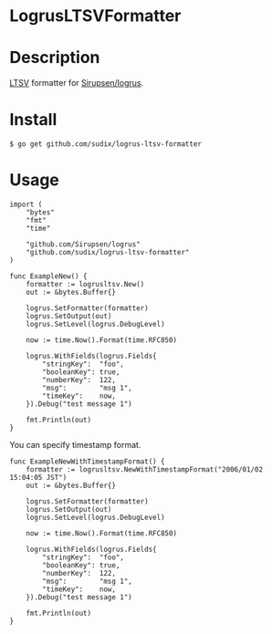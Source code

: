 # LogrusLTSVFormatter

Description
====================

[LTSV](http://ltsv.org/) formatter for [Sirupsen/logrus](https://github.com/Sirupsen/logrus).

Install
====================

```
$ go get github.com/sudix/logrus-ltsv-formatter
```

Usage
====================

```golang
import (
	"bytes"
	"fmt"
	"time"

	"github.com/Sirupsen/logrus"
	"github.com/sudix/logrus-ltsv-formatter"
)

func ExampleNew() {
	formatter := logrusltsv.New()
	out := &bytes.Buffer{}

	logrus.SetFormatter(formatter)
	logrus.SetOutput(out)
	logrus.SetLevel(logrus.DebugLevel)

	now := time.Now().Format(time.RFC850)

	logrus.WithFields(logrus.Fields{
		"stringKey":  "foo",
		"booleanKey": true,
		"numberKey":  122,
		"msg":        "msg 1",
		"timeKey":    now,
	}).Debug("test message 1")

	fmt.Println(out)
}
```

You can specify timestamp format.

```golang
func ExampleNewWithTimestampFormat() {
	formatter := logrusltsv.NewWithTimestampFormat("2006/01/02 15:04:05 JST")
	out := &bytes.Buffer{}

	logrus.SetFormatter(formatter)
	logrus.SetOutput(out)
	logrus.SetLevel(logrus.DebugLevel)

	now := time.Now().Format(time.RFC850)

	logrus.WithFields(logrus.Fields{
		"stringKey":  "foo",
		"booleanKey": true,
		"numberKey":  122,
		"msg":        "msg 1",
		"timeKey":    now,
	}).Debug("test message 1")

	fmt.Println(out)
}
```
